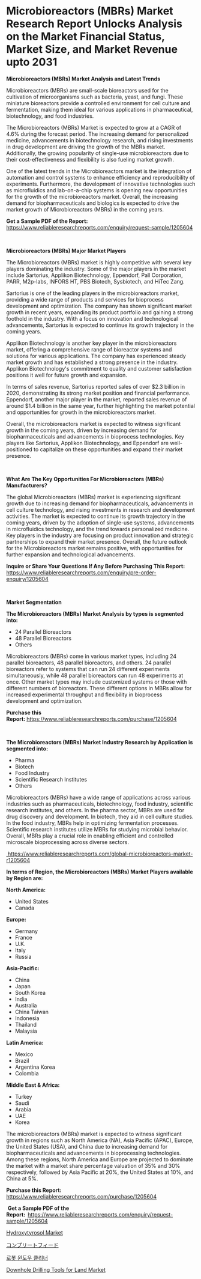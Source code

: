 <p><h1>Microbioreactors (MBRs) Market Research Report Unlocks Analysis on the Market Financial Status, Market Size, and Market Revenue upto 2031</h1></p><p><strong>Microbioreactors (MBRs) Market Analysis and Latest Trends</strong></p>
<p><p>Microbioreactors (MBRs) are small-scale bioreactors used for the cultivation of microorganisms such as bacteria, yeast, and fungi. These miniature bioreactors provide a controlled environment for cell culture and fermentation, making them ideal for various applications in pharmaceutical, biotechnology, and food industries.</p><p>The Microbioreactors (MBRs) Market is expected to grow at a CAGR of 4.6% during the forecast period. The increasing demand for personalized medicine, advancements in biotechnology research, and rising investments in drug development are driving the growth of the MBRs market. Additionally, the growing popularity of single-use microbioreactors due to their cost-effectiveness and flexibility is also fueling market growth.</p><p>One of the latest trends in the Microbioreactors market is the integration of automation and control systems to enhance efficiency and reproducibility of experiments. Furthermore, the development of innovative technologies such as microfluidics and lab-on-a-chip systems is opening new opportunities for the growth of the microbioreactors market. Overall, the increasing demand for biopharmaceuticals and biologics is expected to drive the market growth of Microbioreactors (MBRs) in the coming years.</p></p>
<p><strong>Get a Sample PDF of the Report:&nbsp;</strong> <a href="https://www.reliableresearchreports.com/enquiry/request-sample/1205604">https://www.reliableresearchreports.com/enquiry/request-sample/1205604</a></p>
<p>&nbsp;</p>
<p><strong>Microbioreactors (MBRs) Major Market Players</strong></p>
<p><p>The Microbioreactors (MBRs) market is highly competitive with several key players dominating the industry. Some of the major players in the market include Sartorius, Applikon Biotechnology, Eppendorf, Pall Corporation, PARR, M2p-labs, INFORS HT, PBS Biotech, Sysbiotech, and HiTec Zang.</p><p>Sartorius is one of the leading players in the microbioreactors market, providing a wide range of products and services for bioprocess development and optimization. The company has shown significant market growth in recent years, expanding its product portfolio and gaining a strong foothold in the industry. With a focus on innovation and technological advancements, Sartorius is expected to continue its growth trajectory in the coming years.</p><p>Applikon Biotechnology is another key player in the microbioreactors market, offering a comprehensive range of bioreactor systems and solutions for various applications. The company has experienced steady market growth and has established a strong presence in the industry. Applikon Biotechnology's commitment to quality and customer satisfaction positions it well for future growth and expansion.</p><p>In terms of sales revenue, Sartorius reported sales of over $2.3 billion in 2020, demonstrating its strong market position and financial performance. Eppendorf, another major player in the market, reported sales revenue of around $1.4 billion in the same year, further highlighting the market potential and opportunities for growth in the microbioreactors market.</p><p>Overall, the microbioreactors market is expected to witness significant growth in the coming years, driven by increasing demand for biopharmaceuticals and advancements in bioprocess technologies. Key players like Sartorius, Applikon Biotechnology, and Eppendorf are well-positioned to capitalize on these opportunities and expand their market presence.</p></p>
<p>&nbsp;</p>
<p><strong>What Are The Key Opportunities For Microbioreactors (MBRs) Manufacturers?</strong></p>
<p><p>The global Microbioreactors (MBRs) market is experiencing significant growth due to increasing demand for biopharmaceuticals, advancements in cell culture technology, and rising investments in research and development activities. The market is expected to continue its growth trajectory in the coming years, driven by the adoption of single-use systems, advancements in microfluidics technology, and the trend towards personalized medicine. Key players in the industry are focusing on product innovation and strategic partnerships to expand their market presence. Overall, the future outlook for the Microbioreactors market remains positive, with opportunities for further expansion and technological advancements.</p></p>
<p><strong>Inquire or Share Your Questions If Any Before Purchasing This Report:</strong> <a href="https://www.reliableresearchreports.com/enquiry/pre-order-enquiry/1205604">https://www.reliableresearchreports.com/enquiry/pre-order-enquiry/1205604</a></p>
<p>&nbsp;</p>
<p><strong>Market Segmentation</strong></p>
<p><strong>The Microbioreactors (MBRs) Market Analysis by types is segmented into:</strong></p>
<p><ul><li>24 Parallel Bioreactors</li><li>48 Parallel Bioreactors</li><li>Others</li></ul></p>
<p><p>Microbioreactors (MBRs) come in various market types, including 24 parallel bioreactors, 48 parallel bioreactors, and others. 24 parallel bioreactors refer to systems that can run 24 different experiments simultaneously, while 48 parallel bioreactors can run 48 experiments at once. Other market types may include customized systems or those with different numbers of bioreactors. These different options in MBRs allow for increased experimental throughput and flexibility in bioprocess development and optimization.</p></p>
<p><strong>Purchase this Report:&nbsp;</strong><a href="https://www.reliableresearchreports.com/purchase/1205604">https://www.reliableresearchreports.com/purchase/1205604</a></p>
<p>&nbsp;</p>
<p><strong>The Microbioreactors (MBRs) Market Industry Research by Application is segmented into:</strong></p>
<p><ul><li>Pharma</li><li>Biotech</li><li>Food Industry</li><li>Scientific Research Institutes</li><li>Others</li></ul></p>
<p><p>Microbioreactors (MBRs) have a wide range of applications across various industries such as pharmaceuticals, biotechnology, food industry, scientific research institutes, and others. In the pharma sector, MBRs are used for drug discovery and development. In biotech, they aid in cell culture studies. In the food industry, MBRs help in optimizing fermentation processes. Scientific research institutes utilize MBRs for studying microbial behavior. Overall, MBRs play a crucial role in enabling efficient and controlled microscale bioprocessing across diverse sectors.</p></p>
<p><a href="https://www.reliableresearchreports.com/global-microbioreactors-market-r1205604">&nbsp;https://www.reliableresearchreports.com/global-microbioreactors-market-r1205604</a></p>
<p><strong>In terms of Region, the Microbioreactors (MBRs) Market Players available by Region are:</strong></p>
<p>
    <p> <strong> North America: </strong>
        <ul>
            <li>United States</li>
            <li>Canada</li>
        </ul>
        </p> 
    <p> <strong> Europe: </strong>
        <ul>
            <li>Germany</li>
            <li>France</li>
            <li>U.K.</li>
            <li>Italy</li>
            <li>Russia</li>
        </ul>
        </p> 
    <p> <strong> Asia-Pacific: </strong>
        <ul>
            <li>China</li>
            <li>Japan</li>
            <li>South Korea</li>
            <li>India</li>
            <li>Australia</li>
            <li>China Taiwan</li>
            <li>Indonesia</li>
            <li>Thailand</li>
            <li>Malaysia</li>
        </ul>
        </p> 
    <p> <strong> Latin America: </strong>
        <ul>
            <li>Mexico</li>
            <li>Brazil</li>
            <li>Argentina Korea</li>
            <li>Colombia</li>
        </ul>
        </p> 
    <p> <strong> Middle East & Africa: </strong>
        <ul>
            <li>Turkey</li>
            <li>Saudi</li>
            <li>Arabia</li>
            <li>UAE</li>
            <li>Korea</li>
        </ul>
    </p>
    </p>
<p><p>The microbioreactors (MBRs) market is expected to witness significant growth in regions such as North America (NA), Asia Pacific (APAC), Europe, the United States (USA), and China due to increasing demand for biopharmaceuticals and advancements in bioprocessing technologies. Among these regions, North America and Europe are projected to dominate the market with a market share percentage valuation of 35% and 30% respectively, followed by Asia Pacific at 20%, the United States at 10%, and China at 5%.</p></p>
<p><strong>Purchase this Report: </strong><a href="https://www.reliableresearchreports.com/purchase/1205604">https://www.reliableresearchreports.com/purchase/1205604</a></p>
<p>&nbsp;<strong>Get a Sample PDF of the Report:&nbsp;&nbsp;</strong><a href="https://www.reliableresearchreports.com/enquiry/request-sample/1205604">https://www.reliableresearchreports.com/enquiry/request-sample/1205604</a></p>
<p><strong></strong></p>
<p><p><a href="https://issuu.com/reportprime-2/docs/hydroxytyrosol-market-size-2030.pptx">Hydroxytyrosol Market</a></p><p><a href="https://github.com/one-cool-chick/Market-Research-Report-List-1/blob/main/485439542281.md">コンプリートフィード</a></p><p><a href="https://github.com/solomonbode85/Market-Research-Report-List-1/blob/main/564870638742.md">로봇 윈도우 클리너</a></p><p><a href="https://github.com/dimitrishawkinswaynenp91rgz/Market-Research-Report-List-2/blob/main/downhole-drilling-tools-for-land-market.md">Downhole Drilling Tools for Land Market</a></p></p>